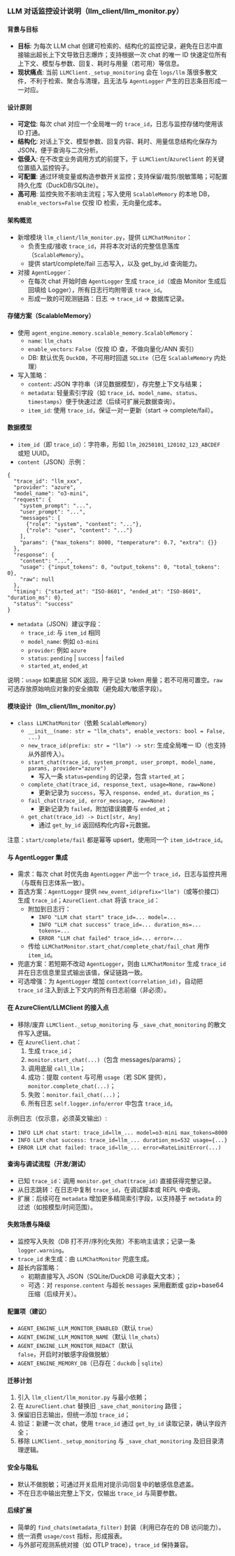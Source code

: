 ### LLM 对话监控设计说明（llm_client/llm_monitor.py）

#### 背景与目标
- **目标**: 为每次 LLM chat 创建可检索的、结构化的监控记录，避免在日志中直接输出超长上下文导致日志爆炸；支持根据一次 chat 的唯一 ID 快速定位所有上下文、模型与参数、回复、耗时与用量（若可用）等信息。
- **现状痛点**: 当前 `LLMClient._setup_monitoring` 会在 `logs/llm` 落很多散文件，不利于检索、聚合与清理，且无法与 `AgentLogger` 产生的日志条目形成一一对应。

#### 设计原则
- **可定位**: 每次 chat 对应一个全局唯一的 `trace_id`，日志与监控存储均使用该 ID 打通。
- **结构化**: 对话上下文、模型参数、回复内容、耗时、用量信息结构化保存为 JSON，便于查询与二次分析。
- **低侵入**: 在不改变业务调用方式的前提下，于 `LLMClient`/`AzureClient` 的关键位置插入监控钩子。
- **可配置**: 通过环境变量或构造参数开关监控；支持保留/裁剪/脱敏策略；可配置持久化库（DuckDB/SQLite）。
- **高可用**: 监控失败不影响主流程；写入使用 `ScalableMemory` 的本地 DB，`enable_vectors=False` 仅按 ID 检索，无向量化成本。

#### 架构概览
- 新增模块 `llm_client/llm_monitor.py`，提供 `LLMChatMonitor`：
  - 负责生成/接收 `trace_id`，并将本次对话的完整信息落库（`ScalableMemory`）。
  - 提供 start/complete/fail 三态写入，以及 get_by_id 查询能力。
- 对接 `AgentLogger`：
  - 在每次 chat 开始时由 `AgentLogger` 生成 `trace_id`（或由 Monitor 生成后回填给 Logger），所有日志行均附带该 `trace_id`。
  - 形成一致的可观测链路：日志 -> `trace_id` -> 数据库记录。

#### 存储方案（ScalableMemory）
- 使用 `agent_engine.memory.scalable_memory.ScalableMemory`：
  - `name`: `llm_chats`
  - `enable_vectors`: `False`（仅按 ID 查，不做向量化/ANN 索引）
  - DB: 默认优先 `DuckDB`，不可用时回退 `SQLite`（已在 `ScalableMemory` 内处理）
- 写入策略：
  - `content`: JSON 字符串（详见数据模型），存完整上下文与结果；
  - `metadata`: 轻量索引字段（如 `trace_id`、`model_name`、`status`、`timestamps`）便于快速过滤（后续可扩展元数据查询）。
  - `item_id`: 使用 `trace_id`，保证一对一更新（start -> complete/fail）。

#### 数据模型
- `item_id`（即 `trace_id`）：字符串，形如 `llm_20250101_120102_123_ABCDEF` 或短 UUID。
- `content`（JSON）示例：
```
{
  "trace_id": "llm_xxx",
  "provider": "azure",
  "model_name": "o3-mini",
  "request": {
    "system_prompt": "...",
    "user_prompt": "...",
    "messages": [
      {"role": "system", "content": "..."},
      {"role": "user", "content": "..."}
    ],
    "params": {"max_tokens": 8000, "temperature": 0.7, "extra": {}}
  },
  "response": {
    "content": "...",
    "usage": {"input_tokens": 0, "output_tokens": 0, "total_tokens": 0},
    "raw": null  
  },
  "timing": {"started_at": "ISO-8601", "ended_at": "ISO-8601", "duration_ms": 0},
  "status": "success"  
}
```
- `metadata`（JSON）建议字段：
  - `trace_id`: 与 `item_id` 相同
  - `model_name`: 例如 `o3-mini`
  - `provider`: 例如 `azure`
  - `status`: `pending` | `success` | `failed`
  - `started_at`, `ended_at`

说明：`usage` 如果底层 SDK 返回，用于记录 token 用量；若不可用可置空。`raw` 可选存放原始响应对象的安全摘取（避免超大/敏感字段）。

#### 模块设计（llm_client/llm_monitor.py）
- `class LLMChatMonitor`（依赖 `ScalableMemory`）
  - `__init__(name: str = "llm_chats", enable_vectors: bool = False, ...)`
  - `new_trace_id(prefix: str = "llm") -> str`: 生成全局唯一 ID（也支持从外部传入）。
  - `start_chat(trace_id, system_prompt, user_prompt, model_name, params, provider="azure")`
    - 写入一条 `status=pending` 的记录，包含 `started_at`；
  - `complete_chat(trace_id, response_text, usage=None, raw=None)`
    - 更新记录为 `success`，写入 `response`、`ended_at`、`duration_ms`；
  - `fail_chat(trace_id, error_message, raw=None)`
    - 更新记录为 `failed`，附加错误摘要与 `ended_at`；
  - `get_chat(trace_id) -> Dict[str, Any]`
    - 通过 `get_by_id` 返回结构化内容+元数据。

注意：`start/complete/fail` 都是幂等 upsert，使用同一个 `item_id=trace_id`。

#### 与 AgentLogger 集成
- 需求：每次 chat 时优先由 `AgentLogger` 产出一个 `trace_id`，日志与监控共用（与既有日志体系一致）。
- 首选方案：`AgentLogger` 提供 `new_event_id(prefix="llm")`（或等价接口）生成 `trace_id`；`AzureClient.chat` 将该 `trace_id`：
  - 附加到日志行：
    - `INFO "LLM chat start" trace_id=... model=...`
    - `INFO "LLM chat success" trace_id=... duration_ms=... tokens=...`
    - `ERROR "LLM chat failed" trace_id=... error=...`
  - 传给 `LLMChatMonitor.start_chat/complete_chat/fail_chat` 用作 `item_id`。
- 兜底方案：若短期不改动 `AgentLogger`，则由 `LLMChatMonitor` 生成 `trace_id` 并在日志信息里显式输出该值，保证链路一致。
- 可选增强：为 `AgentLogger` 增加 `context(correlation_id)`，自动把 `trace_id` 注入到该上下文内的所有日志前缀（非必须）。

#### 在 AzureClient/LLMClient 的接入点
- 移除/废弃 `LLMClient._setup_monitoring` 与 `_save_chat_monitoring` 的散文件写入逻辑。
- 在 `AzureClient.chat`：
  1) 生成 `trace_id`；
  2) `monitor.start_chat(...)`（包含 messages/params）；
  3) 调用底层 `call_llm`；
  4) 成功：提取 `content` 与可用 `usage`（若 SDK 提供），`monitor.complete_chat(...)`；
  5) 失败：`monitor.fail_chat(...)`；
  6) 所有日志 `self.logger.info/error` 中包含 `trace_id`。

示例日志（仅示意，必须英文输出）:
- `INFO LLM chat start: trace_id=llm_... model=o3-mini max_tokens=8000`
- `INFO LLM chat success: trace_id=llm_... duration_ms=532 usage={...}`
- `ERROR LLM chat failed: trace_id=llm_... error=RateLimitError(...)`

#### 查询与调试流程（开发/测试）
- 已知 `trace_id`：调用 `monitor.get_chat(trace_id)` 直接获得完整记录。
- 从日志跳转：在日志中复制 `trace_id`，在调试脚本或 REPL 中查询。
- 扩展：后续可在 `metadata` 增加更多精简索引字段，以支持基于 `metadata` 的过滤（如按模型/时间范围）。

#### 失败场景与降级
- 监控写入失败（DB 打不开/序列化失败）不影响主请求；记录一条 `logger.warning`。
- `trace_id` 未生成：由 `LLMChatMonitor` 兜底生成。
- 超长内容策略：
  - 初期直接写入 JSON（SQLite/DuckDB 可承载大文本）；
  - 可选：对 `response.content` 与超长 `messages` 采用截断或 gzip+base64 压缩（后续开关）。

#### 配置项（建议）
- `AGENT_ENGINE_LLM_MONITOR_ENABLED`（默认 `true`）
- `AGENT_ENGINE_LLM_MONITOR_NAME`（默认 `llm_chats`）
- `AGENT_ENGINE_LLM_MONITOR_REDACT`（默认 `false`，开启时对敏感字段做脱敏）
- `AGENT_ENGINE_MEMORY_DB`（已存在：`duckdb` | `sqlite`）

#### 迁移计划
1) 引入 `llm_client/llm_monitor.py` 与最小依赖；
2) 在 `AzureClient.chat` 替换旧 `_save_chat_monitoring` 路径；
3) 保留旧日志输出，但统一添加 `trace_id`；
4) 验证：新建一次 chat，使用 `trace_id` 通过 `get_by_id` 读取记录，确认字段齐全；
5) 移除 `LLMClient._setup_monitoring` 与 `_save_chat_monitoring` 及旧目录清理逻辑。

#### 安全与隐私
- 默认不做脱敏；可通过开关启用对提示词/回复中的敏感信息遮盖。
- 不在日志中输出完整上下文，仅输出 `trace_id` 与简要参数。

#### 后续扩展
- 简单的 `find_chats(metadata_filter)` 封装（利用已存在的 DB 访问能力）。
- 统一消费 `usage/cost` 指标，形成报表。
- 与外部可观测系统对接（如 OTLP trace），`trace_id` 保持兼容。


